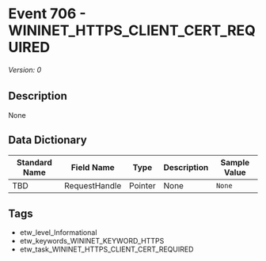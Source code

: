 # Event 706 - WININET_HTTPS_CLIENT_CERT_REQUIRED
###### Version: 0

## Description
None

## Data Dictionary
|Standard Name|Field Name|Type|Description|Sample Value|
|---|---|---|---|---|
|TBD|RequestHandle|Pointer|None|`None`|

## Tags
* etw_level_Informational
* etw_keywords_WININET_KEYWORD_HTTPS
* etw_task_WININET_HTTPS_CLIENT_CERT_REQUIRED